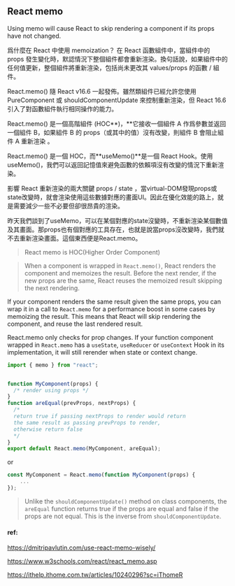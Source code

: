 ## React memo

Using memo will cause React to skip rendering a component if its props have not changed.

爲什麼在 React 中使用 memoization？
在 React 函數組件中，當組件中的 props 發生變化時，默認情況下整個組件都會重新渲染。換句話說，如果組件中的任何值更新，整個組件將重新渲染，包括尚未更改其 values/props 的函數 / 組件。



React.memo() 隨 React v16.6 一起發佈。雖然類組件已經允許您使用 PureComponent 或 shouldComponentUpdate 來控制重新渲染，但 React 16.6 引入了對函數組件執行相同操作的能力。

React.memo() 是一個高階組件 (HOC**)，**它接收一個組件 A 作爲參數並返回一個組件 B，如果組件 B 的 props（或其中的值）沒有改變，則組件 B 會阻止組件 A 重新渲染 。



React.memo() 是一個 HOC，而**useMemo()**是一個 React Hook。使用 useMemo()，我們可以返回記憶值來避免函數的依賴項沒有改變的情況下重新渲染。


影響 React 重新渲染的兩大關鍵 props / state ，當virtual-DOM發現props或state改變時，就會渲染使用這些數據對應的畫面UI。因此在優化效能的路上，就是需要減少一些不必要但卻很昂貴的渲染。

昨天我們談到了useMemo，可以在某個對應的state沒變時，不重新渲染某個數值及其畫面。那props也有個對應的工具存在，也就是說當props沒改變時，我們就不去重新渲染畫面。這個東西便是React.memo。


> React memo is HOC(Higher Order Component)


> When a component is wrapped in `React.memo()`, React renders the component and memoizes the result. Before the next render, if the new props are the same, React reuses the memoized result skipping the next rendering.


If your component renders the same result given the same props, you can wrap it in a call to `React.memo` for a performance boost in some cases by memoizing the result. This means that React will skip rendering the component, and reuse the last rendered result.

React.memo only checks for prop changes. If your function component wrapped in `React.memo` has a `useState`, `useReducer` or `useContext` Hook in its implementation, it will still rerender when state or context change.

```jsx
import { memo } from "react";


function MyComponent(props) {
  /* render using props */
}
function areEqual(prevProps, nextProps) {
  /*
  return true if passing nextProps to render would return
  the same result as passing prevProps to render,
  otherwise return false
  */
}
export default React.memo(MyComponent, areEqual);
```

or 

```jsx
const MyComponent = React.memo(function MyComponent(props) {
    ...
});

```



> Unlike the `shouldComponentUpdate()` method on class components, the `areEqual` function returns true if the props are equal and false if the props are not equal. This is the inverse from `shouldComponentUpdate`.


#### ref: 
https://dmitripavlutin.com/use-react-memo-wisely/

https://www.w3schools.com/react/react_memo.asp

https://ithelp.ithome.com.tw/articles/10240296?sc=iThomeR



